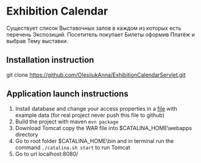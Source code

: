 # Exhibition Calendar

Существует список Выставочных залов в каждом из которых есть перечень Экспозиций. 
Посетитель покупает Билеты оформив Платёж и выбрав Тему выставки.

## Installation instruction

git clone https://github.com/OlesiiukAnna/ExhibitionCalendarServlet.git

## Application launch instructions

1. Install database and change your access properties in a 
[file](.src/main/resources/dao.properties) 
with example data (for real project never push this file to github)
2. Build the project with maven ```mvn package``` 
3. Download Tomcat copy the WAR file into $CATALINA_HOME\webapps directory
4. Go to root folder $CATALINA_HOME\bin and in terminal run the command 
   ```./catalina.sh start``` to run Tomcat 
5. Go to url localhost:8080/
